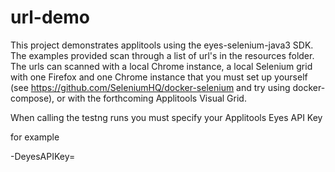 # url-demo
This project demonstrates applitools using the eyes-selenium-java3 SDK. The examples provided scan through a list of url's in the resources folder. The urls can scanned with a local Chrome instance, a local Selenium grid with one Firefox and one Chrome instance that you must set up yourself (see https://github.com/SeleniumHQ/docker-selenium and try using docker-compose), or with the forthcoming Applitools Visual Grid.

When calling the testng runs you must specify your Applitools Eyes API Key

for example 

-DeyesAPIKey=<API KEY GOES HERE>
  
